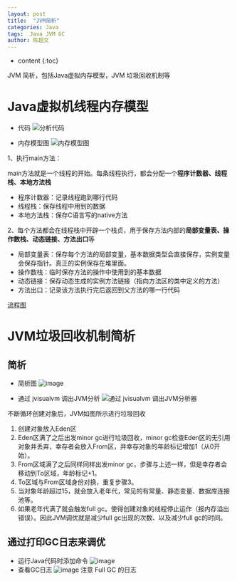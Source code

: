 ```yaml
---
layout: post
title:  "JVM简析"
categories: Java
tags:  Java JVM GC
author: 陈超文
---
```


* content
{:toc}  

JVM 简析，包括Java虚拟内存模型，JVM 垃圾回收机制等






# Java虚拟机线程内存模型

- 代码
![分析代码](https://note.youdao.com/yws/public/resource/f356f355f451298fff47be22ae433437/2926854F1ACE447EB7665BF77DFABDDB?ynotemdtimestamp=1567417002184)

- 内存模型图
![内存模型图](https://note.youdao.com/yws/public/resource/f356f355f451298fff47be22ae433437/09339283671A485296C15F0E5C51A408?ynotemdtimestamp=1567417002184)

1、执行main方法：

main方法就是一个线程的开始。每条线程执行，都会分配一个**程序计数器、线程栈、本地方法栈**

- 程序计数器：记录线程跑到哪行代码
- 线程栈：保存线程中用到的数据
- 本地方法栈：保存C语言写的native方法

2、每个方法都会在线程栈中开辟一个栈贞，用于保存方法内部的**局部变量表、操作数栈、动态链接、方法出口**等

- 局部变量表：保存每个方法的局部变量，基本数据类型会直接保存，实例变量会保存指针。真正的实例保存在堆里面。
- 操作数栈：临时保存方法的操作中使用到的基本数据
- 动态链接：保存动态生成的实例方法链接（指向方法区的类中定义的方法）
- 方法出口：记录该方法执行完后返回到父方法的哪一行代码

[流程图](https://www.processon.com/view/link/5d5b9c48e4b04399f5ab7a38)

# JVM垃圾回收机制简析
## 简析
- 简析图
![image](https://note.youdao.com/yws/public/resource/f356f355f451298fff47be22ae433437/09058C4E870E487C9F6806A7433BCE11?ynotemdtimestamp=1567417002184)

- 通过 jvisualvm 调出JVM分析
![通过 jvisualvm 调出JVM分析器](https://note.youdao.com/yws/public/resource/f356f355f451298fff47be22ae433437/89209270DF0B4029B1C0725D1EFDDF1A?ynotemdtimestamp=1567417002184)

不断循环创建对象后，JVM如图所示进行垃圾回收
1. 创建对象放入Eden区
2. Eden区满了之后出发minor gc进行垃圾回收，minor gc检查Eden区的无引用对象并丢弃，幸存者会放入From区，并幸存对象的年龄标记增加1（从0开始）。
3. From区域满了之后同样同样出发minor gc，步骤与上述一样，但是幸存者会移动到To区域，年龄标记+1。
4. To区域与From区域身份对换，重复步骤3。
5. 当对象年龄超过15，就会放入老年代，常见的有常量、静态变量、数据库连接池等。
6. 如果老年代满了就会触发full gc。使得创建对象的线程停止运作（报内存溢出错误）。因此JVM调优就是减少full gc出现的次数、以及减少full gc的时间。

## 通过打印GC日志来调优
- 运行Java代码时添加命令
![image](https://note.youdao.com/yws/public/resource/f356f355f451298fff47be22ae433437/BE99A2DFA7404FB2A87A93442C6B46E5?ynotemdtimestamp=1567417002184)
- 查看GC日志
![image](https://note.youdao.com/yws/public/resource/f356f355f451298fff47be22ae433437/A26CE1BA7EA64FB1934BBE015E099C97?ynotemdtimestamp=1567417002184)
注意 Full GC 的日志
